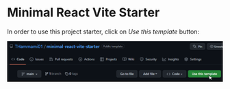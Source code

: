 # Minimal React Vite Starter

In order to use this project starter, click on _Use this template_ button:

![Screenshot](screenshot.png)
